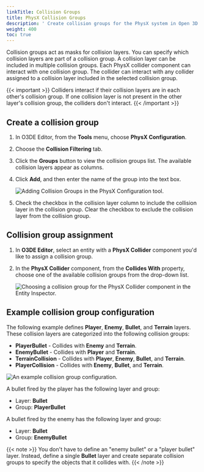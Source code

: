 ```yaml
---
linkTitle: Collision Groups
title: PhysX Collision Groups
description: ' Create collision groups for the PhysX system in Open 3D Engine. '
weight: 400
toc: true
---
```


Collision groups act as masks for collision layers. You can specify which collision layers are part of a collision group. A collision layer can be included in multiple collision groups. Each PhysX collider component can interact with one collision group. The collider can interact with any collider assigned to a collision layer included in the selected collision group.

{{< important >}}
Colliders interact if their collision layers are in each other's collision group. If one collision layer is not present in the other layer's collision group, the colliders don't interact.
{{< /important >}}

## Create a collision group

1. In O3DE Editor, from the **Tools** menu, choose **PhysX Configuration**.

1. Choose the **Collision Filtering** tab.

1. Click the **Groups** button to view the collision groups list. The available collision layers appear as columns.

1. Click **Add**, and then enter the name of the group into the text box.

    ![Adding Collision Groups in the PhysX Configuration tool.](/images/user-guide/interactivity/physics/nvidia-physx/configuring/physx-configuration-4.png)

1. Check the checkbox in the collision layer column to include the collision layer in the collision group. Clear the checkbox to exclude the collision layer from the collision group.

## Collision group assignment

1. In **O3DE Editor**, select an entity with a **PhysX Collider** component you'd like to assign a collision group.

1. In the **PhysX Collider** component, from the **Collides With** property, choose one of the available collision groups from the drop-down list.

    ![Choosing a collision group for the PhysX Collider component in the Entity Inspector.](/images/user-guide/interactivity/physics/nvidia-physx/configuring/physx-configuration-5.png)

## Example collision group configuration 

The following example defines **Player**, **Enemy**, **Bullet**, and **Terrain** layers. These collision layers are categorized into the following collision groups:

+ **PlayerBullet** - Collides with **Enemy** and **Terrain**.
+ **EnemyBullet** - Collides with **Player** and **Terrain**.
+ **TerrainCollision** - Collides with **Player**, **Enemy**, **Bullet**, and **Terrain**.
+ **PlayerCollision** - Collides with **Enemy**, **Bullet**, and **Terrain**.

![An example collision group configuration.](/images/user-guide/interactivity/physics/nvidia-physx/configuring/physx-configuration-6.png)

A bullet fired by the player has the following layer and group:
+ Layer: **Bullet**
+ Group: **PlayerBullet**

A bullet fired by the enemy has the following layer and group:
+ Layer: **Bullet**
+ Group: **EnemyBullet**

{{< note >}}
You don't have to define an "enemy bullet" or a "player bullet" layer. Instead, define a single **Bullet** layer and create separate collision groups to specify the objects that it collides with.
{{< /note >}}
